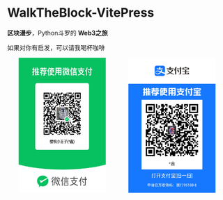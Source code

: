 # WalkTheBlock-VitePress
**区块漫步**，Python斗罗的 **Web3之旅**

如果对你有启发，可以请我喝杯咖啡

<div style="display: flex; justify-content: space-around;">
  <img src="./docs/public/support/wx.jpg" alt="图片1" width="200">
  <img src="./docs/public/support/zfb.jpg" alt="图片2" width="200">
</div>